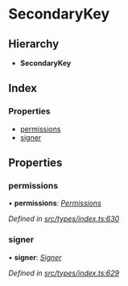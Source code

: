 # SecondaryKey

## Hierarchy

* **SecondaryKey**

## Index

### Properties

* [permissions](secondarykey.md#permissions)
* [signer](secondarykey.md#signer)

## Properties

### permissions

• **permissions**: [_Permissions_](permissions.md)

_Defined in_ [_src/types/index.ts:630_](https://github.com/PolymathNetwork/polymesh-sdk/blob/a0872cf4/src/types/index.ts#L630)

### signer

• **signer**: [_Signer_](../globals.md#signer)

_Defined in_ [_src/types/index.ts:629_](https://github.com/PolymathNetwork/polymesh-sdk/blob/a0872cf4/src/types/index.ts#L629)

